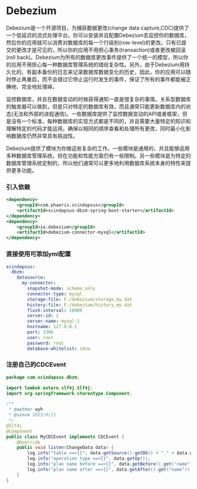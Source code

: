 # Debezium  
Debezium是一个开源项目，为捕获数据更改(change data capture,CDC)提供了一个低延迟的流式处理平台。你可以安装并且配置Debezium去监控你的数据库，然后你的应用就可以消费对数据库的每一个行级别(row-level)的更改。只有已提交的更改才是可见的，所以你的应用不用担心事务(transaction)或者更改被回滚(roll back)。Debezium为所有的数据库更改事件提供了一个统一的模型，所以你的应用不用担心每一种数据库管理系统的错综复杂性。另外，由于Debezium用持久化的、有副本备份的日志来记录数据库数据变化的历史，因此，你的应用可以随时停止再重启，而不会错过它停止运行时发生的事件，保证了所有的事件都能被正确地、完全地处理掉。

监控数据库，并且在数据变动的时候获得通知一直是很复杂的事情。关系型数据库的触发器可以做到，但是只对特定的数据库有效，而且通常只能更新数据库内的状态(无法和外部的进程通信)。一些数据库提供了监控数据变动的API或者框架，但是没有一个标准，每种数据库的实现方式都是不同的，并且需要大量特定的知识和理解特定的代码才能运用。确保以相同的顺序查看和处理所有更改，同时最小化影响数据库仍然非常具有挑战性。

Debezium提供了模块为你做这些复杂的工作。一些模块是通用的，并且能够适用多种数据库管理系统，但在功能和性能方面仍有一些限制。另一些模块是为特定的数据库管理系统定制的，所以他们通常可以更多地利用数据库系统本身的特性来提供更多功能。

### 引入依赖  
```xml
<dependency>
    <groupId>com.phaeris.scindapsus</groupId>
    <artifactId>scindapsus-dbzm-spring-boot-starter</artifactId>
</dependency>
<dependency>
    <groupId>io.debezium</groupId>
    <artifactId>debezium-connector-mysql</artifactId>
</dependency>
```

### 直接使用可添加yml配置  
```yaml
scindapsus:
  dbzm:
    datasource:
      my-connector:
        snapshot-mode: schema_only
        connector-type: mysql
        storage-file: F:/debezium/storage_my.dat
        history-file: F:/debezium/history_my.dat
        flush-interval: 10000
        server-id: 1
        server-name: mysql-1
        hostname: 127.0.0.1
        port: 3306
        user: root
        password: root
        database-whitelist: show
```

### 注册自己的CDCEvent  
```java
package com.scindapsus.dbzm;

import lombok.extern.slf4j.Slf4j;
import org.springframework.stereotype.Component;

/**
 * @author wyh
 * @since 2023/8/21
 */
@Slf4j
@Component
public class MyCDCEvent implements CDCEvent {
    @Override
    public void listen(ChangeData data) {
        log.info("table ==>{}", data.getSource().getDb() + "." + data.getSource().getTable());
        log.info("operation type ==>{}", data.getOp());
        log.info("plan name before ==>{}", data.getBefore().get("name"));
        log.info("plan name after ==>{}", data.getAfter().get("name"));
    }
}
```